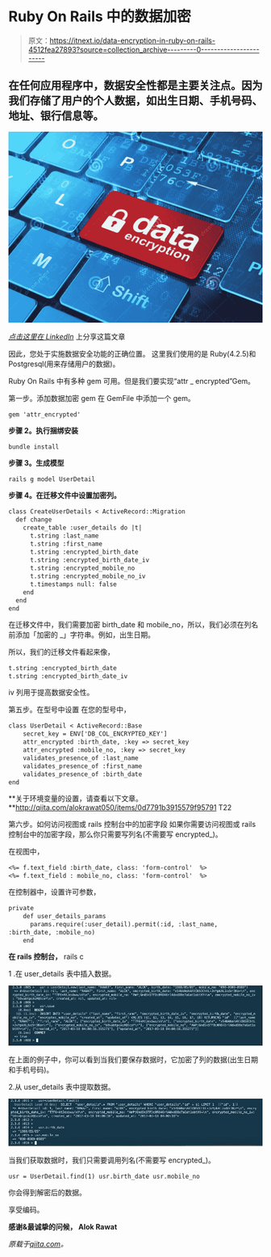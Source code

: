 # Ruby On Rails 中的数据加密

> 原文：<https://itnext.io/data-encryption-in-ruby-on-rails-4512fea27893?source=collection_archive---------0----------------------->

## 在任何应用程序中，数据安全性都是主要关注点。因为我们存储了用户的个人数据，如出生日期、手机号码、地址、银行信息等。

![](img/0c0bc8989ff7c7e1ba7cb1bcb74531cb.png)

[*点击这里在 LinkedIn*](https://www.linkedin.com/cws/share?url=https%3A%2F%2Fitnext.io%2Fdata-encryption-in-ruby-on-rails-4512fea27893) 上分享这篇文章

因此，您处于实施数据安全功能的正确位置。
这里我们使用的是 Ruby(4.2.5)和 Postgresql(用来存储用户的数据)。

Ruby On Rails 中有多种 gem 可用。但是我们要实现“attr _ encrypted”Gem。

第一步。添加数据加密 gem
在 GemFile 中添加一个 gem。

```
gem 'attr_encrypted'
```

**步骤 2。执行捆绑安装**

```
bundle install
```

**步骤 3。生成模型**

```
rails g model UserDetail
```

**步骤 4。在迁移文件中设置加密列。**

```
class CreateUserDetails < ActiveRecord::Migration
  def change
    create_table :user_details do |t|
      t.string :last_name
      t.string :first_name
      t.string :encrypted_birth_date
      t.string :encrypted_birth_date_iv
      t.string :encrypted_mobile_no
      t.string :encrypted_mobile_no_iv
      t.timestamps null: false
    end
  end
end
```

在迁移文件中，我们需要加密 birth_date 和 mobile_no，所以，我们必须在列名前添加「加密的 _」字符串。例如，出生日期。

所以，我们的迁移文件看起来像，

```
t.string :encrypted_birth_date
t.string :encrypted_birth_date_iv
```

iv 列用于提高数据安全性。

第五步。在型号中设置
在您的型号中，

```
class UserDetail < ActiveRecord::Base
    secret_key = ENV['DB_COL_ENCRYPTED_KEY']
    attr_encrypted :birth_date, :key => secret_key
    attr_encrypted :mobile_no, :key => secret_key
    validates_presence_of :last_name
    validates_presence_of :first_name
    validates_presence_of :birth_date 
end
```

**关于环境变量的设置，请查看以下文章。**http://qiita.com/alokrawat050/items/0d7791b3915579f95791
T22

第六步。如何访问视图或 rails 控制台中的加密字段
如果你需要访问视图或 rails 控制台中的加密字段，那么你只需要写列名(不需要写 encrypted_)。

在视图中，

```
<%= f.text_field :birth_date, class: 'form-control'  %>
<%= f.text_field : mobile_no, class: 'form-control'  %>
```

在控制器中，设置许可参数，

```
private
    def user_details_params
      params.require(:user_detail).permit(:id, :last_name, :birth_date, :mobile_no)
    end
```

**在 rails 控制台，**
rails c

1 .在 user_details 表中插入数据。

![](img/59a646b16e8f763ad6bf25192387a318.png)

在上面的例子中，你可以看到当我们要保存数据时，它加密了列的数据(出生日期和手机号码)。

2.从 user_details 表中提取数据。

![](img/feec0ae04369512063da256fb02136b3.png)

当我们获取数据时，我们只需要调用列名(不需要写 encrypted_)。

```
usr = UserDetail.find(1) usr.birth_date usr.mobile_no
```

你会得到解密后的数据。

享受编码。

**感谢&最诚挚的问候，
Alok Rawat**

*原载于*[*qiita.com*](https://qiita.com/alokrawat050/items/ff6dceec32baa0c8fa57)*。*